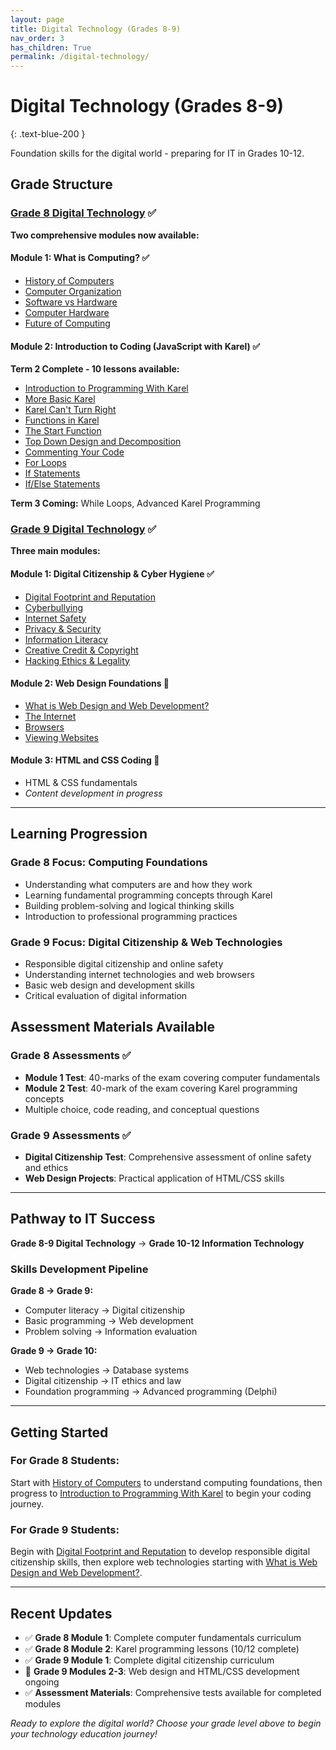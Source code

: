 ```yaml
---
layout: page
title: Digital Technology (Grades 8-9)
nav_order: 3
has_children: True
permalink: /digital-technology/
---
```


# Digital Technology (Grades 8-9)
{: .text-blue-200 }

Foundation skills for the digital world - preparing for IT in Grades 10-12.

## Grade Structure

### **[Grade 8 Digital Technology](./grade8)** ✅
**Two comprehensive modules now available:**

#### Module 1: What is Computing? ✅
- [History of Computers](./grade8/what-is-computing/history-of-computers)
- [Computer Organization](./grade8/what-is-computing/computer-organization)
- [Software vs Hardware](./grade8/what-is-computing/software-hardware)
- [Computer Hardware](./grade8/what-is-computing/hardware)
- [Future of Computing](./grade8/what-is-computing/future-computing)

#### Module 2: Introduction to Coding (JavaScript with Karel) ✅
**Term 2 Complete - 10 lessons available:**
- [Introduction to Programming With Karel](./grade8/coding-karel/intro-programming)
- [More Basic Karel](./grade8/coding-karel/more-basic-karel)
- [Karel Can't Turn Right](./grade8/coding-karel/karel-turn-right)
- [Functions in Karel](./grade8/coding-karel/functions)
- [The Start Function](./grade8/coding-karel/start-function)
- [Top Down Design and Decomposition](./grade8/coding-karel/top-down-design)
- [Commenting Your Code](./grade8/coding-karel/commenting-code)
- [For Loops](./grade8/coding-karel/for-loops)
- [If Statements](./grade8/coding-karel/if-statements)
- [If/Else Statements](./grade8/coding-karel/if-else-statements)

**Term 3 Coming:** While Loops, Advanced Karel Programming

### **[Grade 9 Digital Technology](./grade9)** ✅
**Three main modules:**

#### Module 1: Digital Citizenship & Cyber Hygiene ✅
- [Digital Footprint and Reputation](./grade9/digital-citizenship/digital-footprint)
- [Cyberbullying](./grade9/digital-citizenship/cyberbullying)  
- [Internet Safety](./grade9/digital-citizenship/internet-safety)
- [Privacy & Security](./grade9/digital-citizenship/privacy-security)
- [Information Literacy](./grade9/digital-citizenship/information-literacy)
- [Creative Credit & Copyright](./grade9/digital-citizenship/creative-credit-copyright)
- [Hacking Ethics & Legality](./grade9/digital-citizenship/hacking-ethics)

#### Module 2: Web Design Foundations 🔄
- [What is Web Design and Web Development?](./grade9/web-design/web-design-development)
- [The Internet](./grade9/web-design/the-internet)
- [Browsers](./grade9/web-design/browsers)
- [Viewing Websites](./grade9/web-design/viewing-websites)

#### Module 3: HTML and CSS Coding 🔄
- HTML & CSS fundamentals
- *Content development in progress*

---

## Learning Progression

### Grade 8 Focus: **Computing Foundations**
- Understanding what computers are and how they work
- Learning fundamental programming concepts through Karel
- Building problem-solving and logical thinking skills
- Introduction to professional programming practices

### Grade 9 Focus: **Digital Citizenship & Web Technologies**
- Responsible digital citizenship and online safety
- Understanding internet technologies and web browsers
- Basic web design and development skills
- Critical evaluation of digital information

## Assessment Materials Available

### Grade 8 Assessments ✅
- **Module 1 Test**: 40-marks of the exam covering computer fundamentals
- **Module 2 Test**: 40-mark of the exam covering Karel programming concepts
- Multiple choice, code reading, and conceptual questions

### Grade 9 Assessments ✅
- **Digital Citizenship Test**: Comprehensive assessment of online safety and ethics
- **Web Design Projects**: Practical application of HTML/CSS skills

---

## Pathway to IT Success

**Grade 8-9 Digital Technology** → **Grade 10-12 Information Technology**

### Skills Development Pipeline

**Grade 8 → Grade 9:**
- Computer literacy → Digital citizenship
- Basic programming → Web development
- Problem solving → Information evaluation

**Grade 9 → Grade 10:**
- Web technologies → Database systems
- Digital citizenship → IT ethics and law
- Foundation programming → Advanced programming (Delphi)

---

## Getting Started

### For Grade 8 Students:
Start with [History of Computers](./grade8/what-is-computing/history-of-computers) to understand computing foundations, then progress to [Introduction to Programming With Karel](./grade8/coding-karel/intro-programming) to begin your coding journey.

### For Grade 9 Students:
Begin with [Digital Footprint and Reputation](./grade9/digital-citizenship/digital-footprint) to develop responsible digital citizenship skills, then explore web technologies starting with [What is Web Design and Web Development?](./grade9/web-design/web-design-development).

---

## Recent Updates

- ✅ **Grade 8 Module 1**: Complete computer fundamentals curriculum
- ✅ **Grade 8 Module 2**: Karel programming lessons (10/12 complete)
- ✅ **Grade 9 Module 1**: Complete digital citizenship curriculum
- 🔄 **Grade 9 Modules 2-3**: Web design and HTML/CSS development ongoing
- ✅ **Assessment Materials**: Comprehensive tests available for completed modules

*Ready to explore the digital world? Choose your grade level above to begin your technology education journey!*